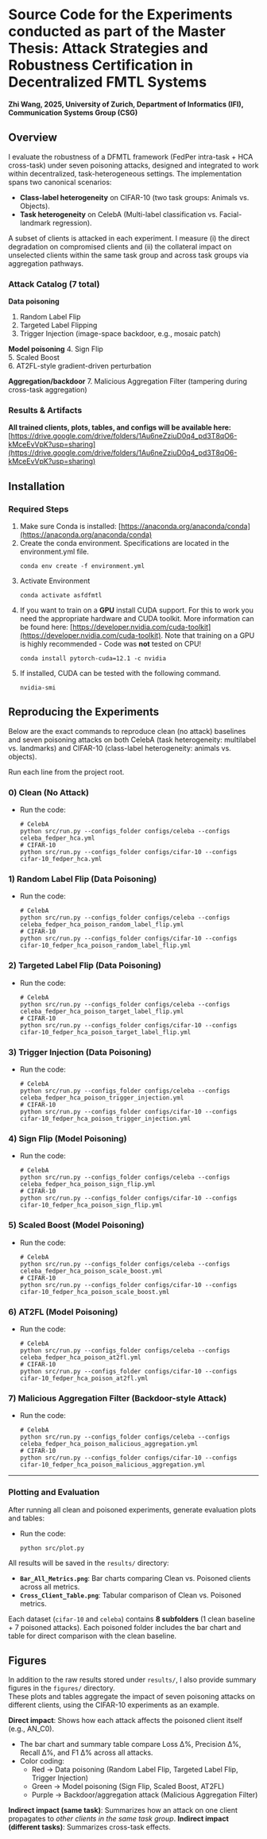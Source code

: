 # Source Code for the Experiments conducted as part of the Master Thesis: Attack Strategies and Robustness Certification in Decentralized FMTL Systems
**Zhi Wang, 2025, University of Zurich, Department of Informatics (IFI), Communication Systems Group (CSG)**

## Overview
I evaluate the robustness of a DFMTL framework (FedPer intra-task + HCA cross-task) under seven poisoning attacks, designed and integrated to work within decentralized, task-heterogeneous settings. The implementation spans two canonical scenarios:
- **Class-label heterogeneity** on CIFAR-10 (two task groups: Animals vs. Objects).
- **Task heterogeneity** on CelebA (Multi-label classification vs. Facial-landmark regression).

A subset of clients is attacked in each experiment. I measure (i) the direct degradation on compromised clients and (ii) the collateral impact on unselected clients within the same task group and across task groups via aggregation pathways.

### Attack Catalog (7 total)
**Data poisoning**
1. Random Label Flip  
2. Targeted Label Flipping  
3. Trigger Injection (image-space backdoor, e.g., mosaic patch)

**Model poisoning**
4. Sign Flip  
5. Scaled Boost  
6. AT2FL-style gradient-driven perturbation

**Aggregation/backdoor**
7. Malicious Aggregation Filter (tampering during cross-task aggregation)

### Results & Artifacts
**All trained clients, plots, tables, and configs will be available here:**
 [https://drive.google.com/drive/folders/1Au6neZziuD0q4_pd3T8qO6-kMceEvVpK?usp=sharing](https://drive.google.com/drive/folders/1Au6neZziuD0q4_pd3T8qO6-kMceEvVpK?usp=sharing)

## Installation
### Required Steps
1) Make sure Conda is installed: [https://anaconda.org/anaconda/conda](https://anaconda.org/anaconda/conda)
2) Create the conda environment. Specifications are located in the environment.yml file.
    ```
    conda env create -f environment.yml
    ```
3) Activate Environment
    ```
    conda activate asfdfmtl
    ```
4) If you want to train on a **GPU** install CUDA support. For this to work you need the appropriate hardware and CUDA toolkit. More information can be found here: [https://developer.nvidia.com/cuda-toolkit](https://developer.nvidia.com/cuda-toolkit). Note that training on a GPU is highly recommended - Code was **not** tested on CPU!
    ```
    conda install pytorch-cuda=12.1 -c nvidia
    ```
5) If installed, CUDA can be tested with the following command.
    ```
    nvidia-smi
    ```

## Reproducing the Experiments
Below are the exact commands to reproduce clean (no attack) baselines and seven poisoning attacks on both CelebA (task heterogeneity: multilabel vs. landmarks) and CIFAR-10 (class-label heterogeneity: animals vs. objects).

Run each line from the project root.
### 0) Clean (No Attack)
- Run the code:
    ```
    # CelebA
    python src/run.py --configs_folder configs/celeba --configs celeba_fedper_hca.yml
    # CIFAR-10
    python src/run.py --configs_folder configs/cifar-10 --configs cifar-10_fedper_hca.yml
    ```
### 1) Random Label Flip (Data Poisoning)
- Run the code:
    ```
    # CelebA
    python src/run.py --configs_folder configs/celeba --configs celeba_fedper_hca_poison_random_label_flip.yml
    # CIFAR-10
    python src/run.py --configs_folder configs/cifar-10 --configs cifar-10_fedper_hca_poison_random_label_flip.yml
    ```
### 2) Targeted Label Flip (Data Poisoning)
- Run the code:
    ```
    # CelebA
    python src/run.py --configs_folder configs/celeba --configs celeba_fedper_hca_poison_target_label_flip.yml
    # CIFAR-10
    python src/run.py --configs_folder configs/cifar-10 --configs cifar-10_fedper_hca_poison_target_label_flip.yml
    ```

### 3) Trigger Injection (Data Poisoning)
- Run the code:
    ```
    # CelebA
    python src/run.py --configs_folder configs/celeba --configs celeba_fedper_hca_poison_trigger_injection.yml
    # CIFAR-10
    python src/run.py --configs_folder configs/cifar-10 --configs cifar-10_fedper_hca_poison_trigger_injection.yml
    ```

### 4) Sign Flip (Model Poisoning)
- Run the code:
    ```
    # CelebA
    python src/run.py --configs_folder configs/celeba --configs celeba_fedper_hca_poison_sign_flip.yml
    # CIFAR-10
    python src/run.py --configs_folder configs/cifar-10 --configs cifar-10_fedper_hca_poison_sign_flip.yml
    ```

### 5) Scaled Boost (Model Poisoning)
- Run the code:
    ```
    # CelebA
    python src/run.py --configs_folder configs/celeba --configs celeba_fedper_hca_poison_scale_boost.yml
    # CIFAR-10
    python src/run.py --configs_folder configs/cifar-10 --configs cifar-10_fedper_hca_poison_scale_boost.yml
    ```

### 6) AT2FL (Model Poisoning)
- Run the code:
    ```
    # CelebA
    python src/run.py --configs_folder configs/celeba --configs celeba_fedper_hca_poison_at2fl.yml
    # CIFAR-10
    python src/run.py --configs_folder configs/cifar-10 --configs cifar-10_fedper_hca_poison_at2fl.yml
    ```

### 7) Malicious Aggregation Filter (Backdoor-style Attack)
- Run the code:
    ```
    # CelebA
    python src/run.py --configs_folder configs/celeba --configs celeba_fedper_hca_poison_malicious_aggregation.yml
    # CIFAR-10
    python src/run.py --configs_folder configs/cifar-10 --configs cifar-10_fedper_hca_poison_malicious_aggregation.yml
    ```
---

### Plotting and Evaluation
After running all clean and poisoned experiments, generate evaluation plots and tables:
- Run the code:
    ```
    python src/plot.py
    ```
All results will be saved in the `results/` directory:
- **`Bar_All_Metrics.png`**: Bar charts comparing Clean vs. Poisoned clients across all metrics.  
- **`Cross_Client_Table.png`**: Tabular comparison of Clean vs. Poisoned metrics.  

Each dataset (`cifar-10` and `celeba`) contains **8 subfolders** (1 clean baseline + 7 poisoned attacks). Each poisoned folder includes the bar chart and table for direct comparison with the clean baseline.

## Figures

In addition to the raw results stored under `results/`, I also provide summary figures in the `figures/` directory.  
These plots and tables aggregate the impact of seven poisoning attacks on different clients, using the CIFAR-10 experiments as an example.

**Direct impact**: Shows how each attack affects the poisoned client itself (e.g., AN_C0).  
- The bar chart and summary table compare Loss Δ%, Precision Δ%, Recall Δ%, and F1 Δ% across all attacks.  
- Color coding:  
  - Red → Data poisoning (Random Label Flip, Targeted Label Flip, Trigger Injection)  
  - Green → Model poisoning (Sign Flip, Scaled Boost, AT2FL)  
  - Purple → Backdoor/aggregation attack (Malicious Aggregation Filter)

**Indirect impact (same task)**: Summarizes how an attack on one client propagates to *other clients in the same task group*.
**Indirect impact (different tasks)**: Summarizes cross-task effects.
